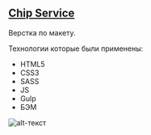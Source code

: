 ## [Chip Service](https://ijoise.github.io/chipService/) 

Верстка по макету.

Технологии которые были применены:
+ HTML5
+ CSS3
+ SASS
+ JS
+ Gulp
+ БЭМ

![alt-текст](https://i.ibb.co/QmTCM93/chip.png "Пример страницы")

